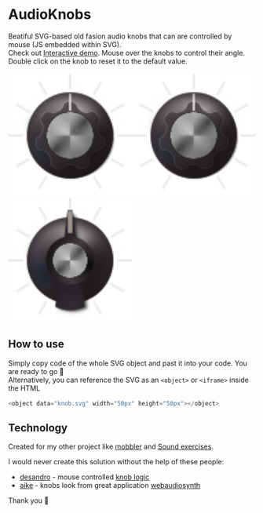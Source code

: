 # AudioKnobs
Beatiful SVG-based old fasion audio knobs that can are controlled by mouse (JS embedded within SVG). <br>
Check out [Interactive demo](https://megaemce.github.io/AudioKnobs/). Mouse over the knobs to control their angle. Double click on the knob to reset it to the default value.
<br>
<br>
<img src="knob_2.svg" width="50%"><img src="knob_2.svg" width="50%"><br><img src="knob.svg" width="50%">


## How to use
Simply copy code of the whole SVG object and past it into your code. You are ready to go 🎉 <br>
Alternatively, you can reference the SVG as an `<object>` or `<iframe>` inside the HTML

````javascript
<object data="knob.svg" width="50px" height="50px"></object>
````

## Technology 
Created for my other project like [mobbler](mobbler.js.org) and [Sound exercises](https://megaemce.github.io/Sound-exercises/).<br>

I would never create this solution without the help of these people:
* [desandro](https://github.com/desandro) - mouse controlled [knob logic](https://github.com/Megaemce/demo/blob/master/2011/dial-knob.html)<br>
* [aike](https://github.com/aike) - knobs look from great application [webaudiosynth](https://github.com/aike/webaudiosynth)

Thank you :wave:

